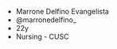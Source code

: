 - Marrone Delfino Evangelista
- @marronedelfino_
- 22y
- Nursing - CUSC

<div>
  <a href-"https://github.com/marronedelfino"> 
    
